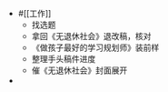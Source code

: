 - #[[工作]]
    - 找选题
    - 拿回《无退休社会》退改稿，核对
    - 《做孩子最好的学习规划师》装前样
    - 整理手头稿件进度
    - 催《无退休社会》封面展开
- 

